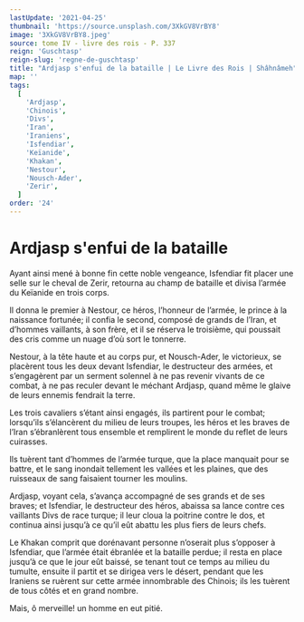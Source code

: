 ```yaml
---
lastUpdate: '2021-04-25'
thumbnail: 'https://source.unsplash.com/3XkGV8VrBY8'
image: '3XkGV8VrBY8.jpeg'
source: tome IV - livre des rois - P. 337
reign: 'Guschtasp'
reign-slug: 'regne-de-guschtasp'
title: "Ardjasp s'enfui de la bataille | Le Livre des Rois | Shâhnâmeh"
map: ''
tags:
  [
    'Ardjasp',
    'Chinois',
    'Divs',
    'Iran',
    'Iraniens',
    'Isfendiar',
    'Keïanide',
    'Khakan',
    'Nestour',
    'Nousch-Ader',
    'Zerir',
  ]
order: '24'
---
```


# Ardjasp s'enfui de la bataille

Ayant ainsi mené à bonne fin cette noble vengeance, Isfendiar fit placer une selle sur le cheval de Zerir, retourna au champ de bataille et divisa l’armée du Keïanide en trois corps.

Il donna le premier à Nestour, ce héros, l’honneur de l’armée, le prince à la naissance fortunée; il confia le second, composé de grands de l’Iran, et d’hommes vaillants, à son frère, et il se réserva le troisième, qui poussait des cris comme un nuage d’où sort le tonnerre.

Nestour, à la tête haute et au corps pur, et Nousch-Ader, le victorieux, se placèrent tous les deux devant Isfendiar, le destructeur des armées, et s’engagèrent par un serment solennel à ne pas revenir vivants de ce combat, à ne pas reculer devant le méchant Ardjasp, quand même le glaive de leurs ennemis fendrait la terre.

Les trois cavaliers s’étant ainsi engagés, ils partirent pour le combat; lorsqu’ils s’élancèrent du milieu de leurs troupes, les héros et les braves de l’Iran s’ébranlèrent tous ensemble et remplirent le monde du reflet de leurs cuirasses.

Ils tuèrent tant d’hommes de l’armée turque, que la place manquait pour se battre, et le sang inondait tellement les vallées et les plaines, que des ruisseaux de sang faisaient tourner les moulins.

Ardjasp, voyant cela, s’avança accompagné de ses grands et de ses braves; et Isfendiar, le destructeur des héros, abaissa sa lance contre ces vaillants Divs de race turque; il leur cloua la poitrine contre le dos, et continua ainsi jusqu’à ce qu’il eût abattu les plus fiers de leurs chefs.

Le Khakan comprit que dorénavant personne n’oserait plus s’opposer à Isfendiar, que l’armée était ébranlée et la bataille perdue; il resta en place jusqu’à ce que le jour eût baissé, se tenant tout ce temps au milieu du tumulte, ensuite il partit et se dirigea vers le désert, pendant que les Iraniens se ruèrent sur cette armée innombrable des Chinois; ils les tuèrent de tous côtés et en grand nombre.

Mais, ô merveille! un homme en eut pitié.
